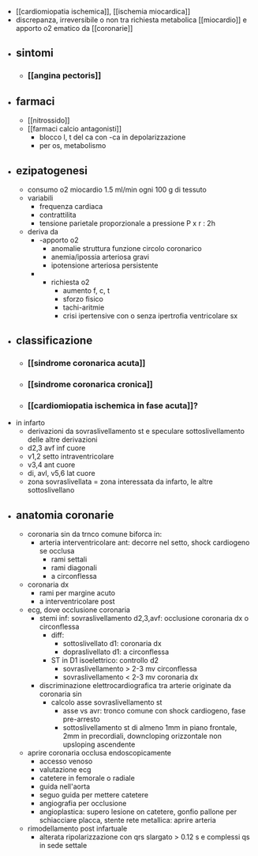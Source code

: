 - [[cardiomiopatia ischemica]], [[ischemia miocardica]]
- discrepanza, irreversibile o non tra richiesta metabolica [[miocardio]] e apporto o2 ematico da [[coronarie]]
- ## sintomi
	- ### [[angina pectoris]]
- ## farmaci
	- [[nitrossido]]
	- [[farmaci calcio antagonisti]]
		- blocco l, t del ca con -ca in depolarizzazione
		- per os, metabolismo
- ## ezipatogenesi
	- consumo o2 miocardio 1.5 ml/min ogni 100 g di tessuto
	- variabili
		- frequenza cardiaca
		- contrattilita
		- tensione parietale proporzionale a pressione P x r : 2h
	- deriva da
		- -apporto o2
			- anomalie struttura funzione circolo coronarico
			- anemia/ipossia arteriosa gravi
			- ipotensione arteriosa persistente
		- + richiesta o2
			- aumento f, c, t
			- sforzo fisico
			- tachi-aritmie
			- crisi ipertensive con o senza ipertrofia ventricolare sx
- ## classificazione
	- ### [[sindrome coronarica acuta]]
	- ### [[sindrome coronarica cronica]]
	- ### [[cardiomiopatia ischemica in fase acuta]]?
- in infarto
	- derivazioni da sovraslivellamento st e speculare sottoslivellamento delle altre derivazioni
	- d2,3 avf inf cuore
	- v1,2 setto intraventricolare
	- v3,4 ant cuore
	- di, avl, v5,6 lat cuore
	- zona sovraslivellata = zona interessata da infarto, le altre sottoslivellano
- ## anatomia coronarie
	- coronaria sin da trnco comune biforca in:
		- arteria interventricolare ant: decorre nel setto, shock cardiogeno se occlusa
			- rami settali
			- rami diagonali
			- a circonflessa
	- coronaria dx
		- rami per margine acuto
		- a interventricolare post
	- ecg, dove occlusione coronaria
		- stemi inf: sovraslivellamento d2,3,avf: occlusione coronaria dx o circonflessa
			- diff:
				- sottoslivellato d1: coronaria dx
				- dopraslivellato d1: a circonflessa
			- ST in D1 isoelettrico: controllo d2
				- sovraslivellamento > 2-3 mv circonflessa
				- sovraslivellamento < 2-3 mv coronaria dx
		- discriminazione elettrocardiografica tra arterie originate da coronaria sin
			- calcolo asse sovraslivellamento st
				- asse vs avr: tronco comune con shock cardiogeno, fase pre-arresto
				- sottoslivellamento st di almeno 1mm in piano frontale, 2mm in precordiali, downcloping orizzontale non upsloping ascendente
	- aprire coronaria occlusa endoscopicamente
		- accesso venoso
		- valutazione ecg
		- catetere in femorale o radiale
		- guida nell'aorta
		- seguo guida per mettere catetere
		- angiografia per occlusione
		- angioplastica: supero lesione on catetere, gonfio pallone per schiacciare placca, stente rete metallica: aprire arteria
	- rimodellamento post infartuale
		- alterata ripolarizzazione con qrs slargato > 0.12 s e complessi qs in sede settale